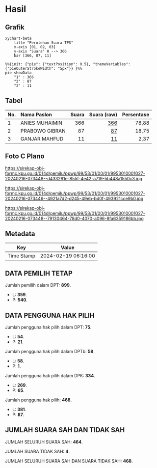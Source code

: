 # Hasil

## Grafik

```mermaid
xychart-beta
    title "Perolehan Suara TPS"
    x-axis [01, 02, 03]
    y-axis "Suara" 0 --> 366
    bar [366, 87, 11]
```

```mermaid
%%{init: {"pie": {"textPosition": 0.5}, "themeVariables": {"pieOuterStrokeWidth": "5px"}} }%%
pie showData
    "1" : 366
    "2" : 87
    "3" : 11
```

## Tabel

| No. | Nama Paslon    | Suara | Suara (raw) | Persentase |
|:--- |:-------------- | -----:| -----------:| ----------:|
| 1   | ANIES MUHAIMIN | 366   | [366][p-1]  | 78,88      |
| 2   | PRABOWO GIBRAN | 87    | [87][p-2]   | 18,75      |
| 3   | GANJAR MAHFUD  | 11    | [11][p-3]   | 2,37       |


[p-1]: https://github.com/gigit-pemilu/pemilu-2024-99-luar-negeri/blob/main/pilpres/hitung-suara/sub/99-luar-negeri/sub/53-jeddah-arab-saudi/sub/01-jeddah-arab-saudi/sub/0001-jeddah-arab-saudi/sub/027-ksk-015/sub/paslon-1.txt
[p-2]: https://github.com/gigit-pemilu/pemilu-2024-99-luar-negeri/blob/main/pilpres/hitung-suara/sub/99-luar-negeri/sub/53-jeddah-arab-saudi/sub/01-jeddah-arab-saudi/sub/0001-jeddah-arab-saudi/sub/027-ksk-015/sub/paslon-2.txt
[p-3]: https://github.com/gigit-pemilu/pemilu-2024-99-luar-negeri/blob/main/pilpres/hitung-suara/sub/99-luar-negeri/sub/53-jeddah-arab-saudi/sub/01-jeddah-arab-saudi/sub/0001-jeddah-arab-saudi/sub/027-ksk-015/sub/paslon-3.txt

## Foto C Plano

https://sirekap-obj-formc.kpu.go.id/014d/pemilu/ppwp/99/53/01/00/01/9953010001027-20240216-073448--d433281e-855f-4e42-a719-5b448a1550c3.jpg

https://sirekap-obj-formc.kpu.go.id/014d/pemilu/ppwp/99/53/01/00/01/9953010001027-20240216-073449--4921a7d2-d245-49eb-bd0f-493921cce9b0.jpg

https://sirekap-obj-formc.kpu.go.id/014d/pemilu/ppwp/99/53/01/00/01/9953010001027-20240216-073448--79130464-78d0-4070-a096-8fa6359186bb.jpg


## Metadata

| Key        | Value               |
| ---------- | ------------------- |
| Time Stamp | 2024-02-19 06:16:00 |


## DATA PEMILIH TETAP

Jumlah pemilih dalam DPT: **899**.
 * L: **359**.
 * P: **540**.

## DATA PENGGUNA HAK PILIH

Jumlah pengguna hak pilih dalam DPT: **75**.
 * L: **54**.
 * P: **21**.

Jumlah pengguna hak pilih dalam DPTb: **59**.
 * L: **58**.
 * P: **1**.

Jumlah pengguna hak pilih dalam DPK: **334**.
 * L: **269**.
 * P: **65**.

Jumlah pengguna hak pilih: **468**.
 * L: **381**.
 * P: **87**.

## JUMLAH SUARA SAH DAN TIDAK SAH

JUMLAH SELURUH SUARA SAH: **464**.

JUMLAH SUARA TIDAK SAH: **4**.

JUMLAH SELURUH SUARA SAH DAN SUARA TIDAK SAH: **468**.


